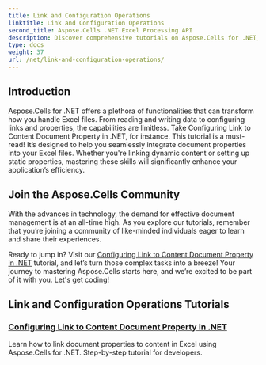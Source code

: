 ```yaml
---
title: Link and Configuration Operations
linktitle: Link and Configuration Operations
second_title: Aspose.Cells .NET Excel Processing API
description: Discover comprehensive tutorials on Aspose.Cells for .NET, including link configuration and more. Perfect for developers looking to enhance their Excel applications.
type: docs
weight: 37
url: /net/link-and-configuration-operations/
---
```

## Introduction

Aspose.Cells for .NET offers a plethora of functionalities that can transform how you handle Excel files. From reading and writing data to configuring links and properties, the capabilities are limitless. Take Configuring Link to Content Document Property in .NET, for instance. This tutorial is a must-read! It’s designed to help you seamlessly integrate document properties into your Excel files. Whether you're linking dynamic content or setting up static properties, mastering these skills will significantly enhance your application’s efficiency.

## Join the Aspose.Cells Community

With the advances in technology, the demand for effective document management is at an all-time high. As you explore our tutorials, remember that you’re joining a community of like-minded individuals eager to learn and share their experiences. 

Ready to jump in? Visit our [Configuring Link to Content Document Property in .NET](./configuring-link-to-content-document-property/) tutorial, and let’s turn those complex tasks into a breeze! Your journey to mastering Aspose.Cells starts here, and we’re excited to be part of it with you. Let's get coding!

## Link and Configuration Operations Tutorials
### [Configuring Link to Content Document Property in .NET](./configuring-link-to-content-document-property/)
Learn how to link document properties to content in Excel using Aspose.Cells for .NET. Step-by-step tutorial for developers.